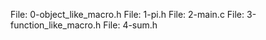 File: 0-object_like_macro.h
File: 1-pi.h
File: 2-main.c
File: 3-function_like_macro.h
File: 4-sum.h
